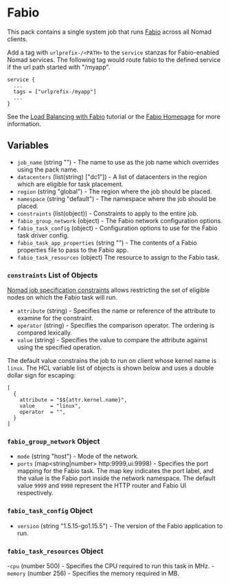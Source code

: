 # Fabio

This pack contains a single system job that runs [Fabio](https://fabiolb.net/) across all Nomad
clients.

Add a tag with `urlprefix-/<PATH>` to the `service` stanzas for Fabio-enabled Nomad services. The
following tag would route fabio to the defined service if the url path started with "/myapp".

```
service {
  ...
  tags = ["urlprefix-/myapp"]
  ...
}
```

See the [Load Balancing with Fabio](https://learn.hashicorp.com/tutorials/nomad/load-balancing-fabio)
tutorial or the [Fabio Homepage](https://fabiolb.net/) for more information.

## Variables

- `job_name` (string "") - The name to use as the job name which overrides using the pack name.
- `datacenters` (list(string) ["dc1"]) - A list of datacenters in the region which are eligible for
task placement.
- `region` (string "global") - The region where the job should be placed.
- `namespace` (string "default") - The namespace where the job should be placed.
- `constraints` (list(object)) - Constraints to apply to the entire job.
- `fabio_group_network` (object) - The Fabio network configuration options.
- `fabio_task_config` (object) - Configuration options to use for the Fabio task driver config.
- `fabio_task_app_properties` (string "") - The contents of a Fabio properties file to pass to the
Fabio app.
- `fabio_task_resources` (object) The resource to assign to the Fabio task.

### `constraints` List of Objects

[Nomad job specification constraints][job_constraint] allows restricting the set of eligible nodes
on which the Fabio task will run.

- `attribute` (string) - Specifies the name or reference of the attribute to examine for the
  constraint.
- `operator` (string) - Specifies the comparison operator. The ordering is compared lexically.
- `value` (string) - Specifies the value to compare the attribute against using the specified
  operation.

The default value constrains the job to run on client whose kernel name is `linux`. The HCL
variable list of objects is shown below and uses a double dollar sign for escaping:
```hcl
[
  {
    attribute = "$${attr.kernel.name}",
    value     = "linux",
    operator  = "",
  }
]
```

### `fabio_group_network` Object

- `mode` (string "host") - Mode of the network.
- `ports` (map<string|number> http:9999,ui:9998) - Specifies the port mapping for the Fabio task.
The map key indicates the port label, and the value is the Fabio port inside the network
namespace. The default value `9999` and `9998` represent the HTTP router and Fabio UI respectively.

### `fabio_task_config` Object

- `version` (string "1.5.15-go1.15.5") - The version of the Fabio application to run.

### `fabio_task_resources` Object

-`cpu` (number 500) - Specifies the CPU required to run this task in MHz.
-`memory` (number 256) - Specifies the memory required in MB.

[job_constraint]: (https://www.nomadproject.io/docs/job-specification/constraint)